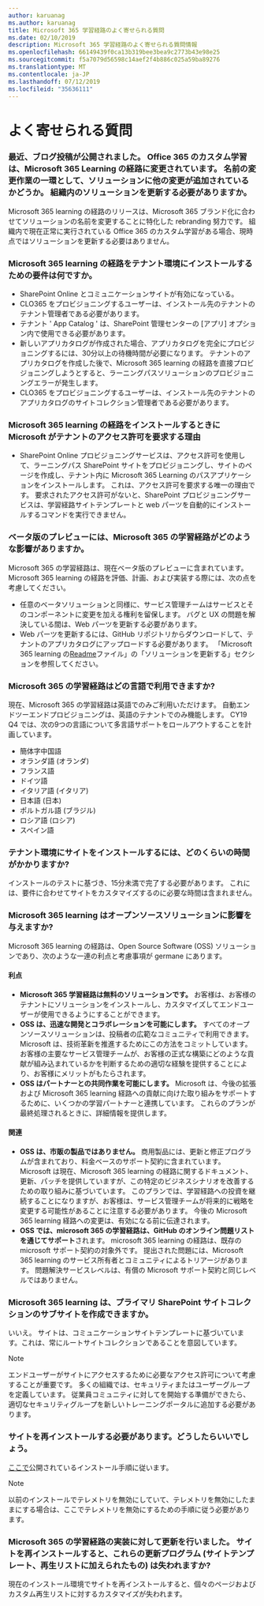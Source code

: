 ```yaml
---
author: karuanag
ms.author: karuanag
title: Microsoft 365 学習経路のよく寄せられる質問
ms.date: 02/10/2019
description: Microsoft 365 学習経路のよく寄せられる質問情報
ms.openlocfilehash: 66149439f0ca13b319bee3bea9c2773b43e98e25
ms.sourcegitcommit: f5a7079d56598c14aef2f4b886c025a59ba89276
ms.translationtype: MT
ms.contentlocale: ja-JP
ms.lasthandoff: 07/12/2019
ms.locfileid: "35636111"
---
```

# <a name="frequently-asked-questions"></a>よく寄せられる質問

### <a name="i-recently-saw-a-blog-post-that-custom-learning-for-office-365-is-being-renamed-to-microsoft-365-learning-pathways-are-there-other-changes-being-added-to-the-solution-as-part-of-the-renaming-effort-should-i-update-the-solution-in-my-organization"></a>最近、ブログ投稿が公開されました。 Office 365 のカスタム学習は、Microsoft 365 Learning の経路に変更されています。 名前の変更作業の一環として、ソリューションに他の変更が追加されているかどうか。 組織内のソリューションを更新する必要がありますか。

Microsoft 365 learning の経路のリリースは、Microsoft 365 ブランド化に合わせてソリューションの名前を変更することに特化した rebranding 努力です。 組織内で現在正常に実行されている Office 365 のカスタム学習がある場合、現時点ではソリューションを更新する必要はありません。  

### <a name="what-are-the-requirements-for-installing-microsoft-365-learning-pathways-into-my-tenant-environment"></a>Microsoft 365 learning の経路をテナント環境にインストールするための要件は何ですか。

- SharePoint Online とコミュニケーションサイトが有効になっている。
- CLO365 をプロビジョニングするユーザーは、インストール先のテナントのテナント管理者である必要があります。
- テナント ' App Catalog ' は、SharePoint 管理センターの [アプリ] オプション内で使用できる必要があります。
- 新しいアプリカタログが作成された場合、アプリカタログを完全にプロビジョニングするには、30分以上の待機時間が必要になります。 テナントのアプリカタログを作成した後で、Microsoft 365 learning の経路を直接プロビジョニングしようとすると、ラーニングパスソリューションのプロビジョニングエラーが発生します。 
- CLO365 をプロビジョニングするユーザーは、インストール先のテナントのアプリカタログのサイトコレクション管理者である必要があります。

### <a name="why-is-microsoft-asking-for-tenant-permissions-when-installing-microsoft-365-learning-pathways"></a>Microsoft 365 learning の経路をインストールするときに Microsoft がテナントのアクセス許可を要求する理由 

- SharePoint Online プロビジョニングサービスは、アクセス許可を使用して、ラーニングパス SharePoint サイトをプロビジョニングし、サイトのページを作成し、テナント内に Microsoft 365 Learning のパスアプリケーションをインストールします。 これは、アクセス許可を要求する唯一の理由です。 要求されたアクセス許可がないと、SharePoint プロビジョニングサービスは、学習経路サイトテンプレートと web パーツを自動的にインストールするコマンドを実行できません。 

### <a name="what-are-the-implications-of-microsoft-365-learning-pathways-being-in-a-beta-preview"></a>ベータ版のプレビューには、Microsoft 365 の学習経路がどのような影響がありますか。 

Microsoft 365 の学習経路は、現在ベータ版のプレビューに含まれています。 Microsoft 365 learning の経路を評価、計画、および実装する際には、次の点を考慮してください。

- 任意のベータソリューションと同様に、サービス管理チームはサービスとそのコンポーネントに変更を加える権利を留保します。 バグと UX の問題を解決している間は、Web パーツを更新する必要があります。
- Web パーツを更新するには、GitHub リポジトリからダウンロードして、テナントのアプリカタログにアップロードする必要があります。 「Microsoft 365 learning の[Readme](https://github.com/pnp/custom-learning-office-365/blob/master/README.md)ファイル」の「ソリューションを更新する」セクションを参照してください。 

### <a name="what-languages-is-microsoft-365-learning-pathways-available-in"></a>Microsoft 365 の学習経路はどの言語で利用できますか?

現在、Microsoft 365 の学習経路は英語でのみご利用いただけます。 自動エンドツーエンドプロビジョニングは、英語のテナントでのみ機能します。 CY19 Q4 では、次の9つの言語について多言語サポートをロールアウトすることを計画しています。 

- 簡体字中国語 
- オランダ語 (オランダ) 
- フランス語  
- ドイツ語 
- イタリア語 (イタリア) 
- 日本語 (日本)  
- ポルトガル語 (ブラジル) 
- ロシア語 (ロシア)  
- スペイン語 

### <a name="how-long-will-it-take-to-install-the-site-in-our-tenant-environment"></a>テナント環境にサイトをインストールするには、どのくらいの時間がかかりますか?

インストールのテストに基づき、15分未満で完了する必要があります。 これには、要件に合わせてサイトをカスタマイズするのに必要な時間は含まれません。

### <a name="is-microsoft-365-learning-pathways-an-open-source-solution-and-what-are-the-implications"></a>Microsoft 365 learning はオープンソースソリューションに影響を与えますか?

Microsoft 365 learning の経路は、Open Source Software (OSS) ソリューションであり、次のような一連の利点と考慮事項が germane にあります。

#### <a name="benefits"></a>利点 
- **Microsoft 365 学習経路は無料のソリューションです。** お客様は、お客様のテナントにソリューションをインストールし、カスタマイズしてエンドユーザーが使用できるようにすることができます。
- **OSS は、迅速な開発とコラボレーションを可能にします。** すべてのオープンソースソリューションは、投稿者の広範なコミュニティで利用できます。  Microsoft は、技術革新を推進するためにこの方法をコミットしています。  お客様の主要なサービス管理チームが、お客様の正式な構築にどのような貢献が組み込まれているかを判断するための適切な経験を提供することにより、お客様にメリットがもたらされます。  
- **OSS はパートナーとの共同作業を可能にします。** Microsoft は、今後の拡張および Microsoft 365 learning 経路への貢献に向けた取り組みをサポートするために、いくつかの学習パートナーと連携しています。 これらのプランが最終処理されるときに、詳細情報を提供します。 
    
#### <a name="implications"></a>関連
- **OSS は、市販の製品ではありません。** 商用製品には、更新と修正プログラムが含まれており、料金ベースのサポート契約に含まれています。 Microsoft は現在、Microsoft 365 learning の経路に関するドキュメント、更新、パッチを提供していますが、この特定のビジネスシナリオを改善するための取り組みに基づいています。 このプランでは、学習経路への投資を継続することになりますが、お客様は、サービス管理チームが将来的に戦略を変更する可能性があることに注意する必要があります。 今後の Microsoft 365 learning 経路への変更は、有効になる前に伝達されます。 
- **OSS では、microsoft 365 の学習経路は、GitHub のオンライン問題リストを通じてサポート**されます。 microsoft 365 learning の経路は、既存の microsoft サポート契約の対象外です。 提出された問題には、Microsoft 365 learning のサービス所有者とコミュニティによるトリアージがあります。 問題解決サービスレベルは、有償の Microsoft サポート契約と同じレベルではありません。  

### <a name="can-we-make-the-microsoft-365-learning-pathways-a-subsite-of-our-primary-sharepoint-site-collection"></a>Microsoft 365 learning は、プライマリ SharePoint サイトコレクションのサブサイトを作成できますか。

いいえ。 サイトは、コミュニケーションサイトテンプレートに基づいています。これは、常にルートサイトコレクションであることを意図しています。

> [!NOTE]
> エンドユーザーがサイトにアクセスするために必要なアクセス許可について考慮することが重要です。 多くの組織では、セキュリティまたはユーザーグループを定義しています。 従業員コミュニティに対してを開始する準備ができたら、適切なセキュリティグループを新しいトレーニングポータルに追加する必要があります。

### <a name="i-need-to-reinstall-the-site-what-should-i-do"></a>サイトを再インストールする必要があります。どうしたらいいでしょう。

[ここで](custom_provision.md)公開されているインストール手順に従います。

> [!NOTE]
> 以前のインストールでテレメトリを無効にしていて、テレメトリを無効にしたままにする場合は、ここでテレメトリを無効にするための手順に従う必要があります。

### <a name="we-made-updates-to-our-implementation-of-microsoft-365-learning-pathways-will-we-lose-these-updates-made-to-site-template-playlists-if-we-reinstall-the-site"></a>Microsoft 365 の学習経路の実装に対して更新を行いました。 サイトを再インストールすると、これらの更新プログラム (サイトテンプレート、再生リストに加えられたもの) は失われますか?

現在のインストール環境でサイトを再インストールすると、個々のページおよびカスタム再生リストに対するカスタマイズが失われます。  